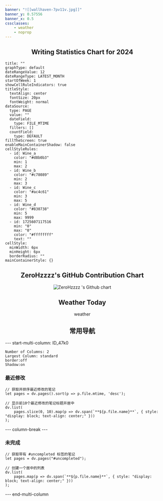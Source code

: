 ```yaml
---
banner: "![[wallhaven-7pv11v.jpg]]"
banner_y: 0.57556
banner_x: 0.5
cssclasses:
    - weather
    - noprop
---
```


<div align="center">
    <h2>Writing Statistics Chart for 2024</h2>
</div>

```contributionGraph
title: ""
graphType: default
dateRangeValue: 12
dateRangeType: LATEST_MONTH
startOfWeek: 1
showCellRuleIndicators: true
titleStyle:
  textAlign: center
  fontSize: 20px
  fontWeight: normal
dataSource:
  type: PAGE
  value: ""
  dateField:
    type: FILE_MTIME
  filters: []
  countField:
    type: DEFAULT
fillTheScreen: true
enableMainContainerShadow: false
cellStyleRules:
  - id: Wine_a
    color: "#d8b0b3"
    min: 1
    max: 2
  - id: Wine_b
    color: "#c78089"
    min: 2
    max: 3
  - id: Wine_c
    color: "#ac4c61"
    min: 3
    max: 5
  - id: Wine_d
    color: "#830738"
    min: 5
    max: 9999
  - id: 1725607117516
    min: "0"
    max: "0"
    color: "#ffffffff"
    text: ""
cellStyle:
  minWidth: 6px
  minHeight: 6px
  borderRadius: ""
mainContainerStyle: {}

```

<div align="center">
    <h2>ZeroHzzzz's GitHub Contribution Chart</h2>
    <img src="https://ghchart.rshah.org/zerohzzzz" alt="ZeroHzzzz 's Github chart" />
</div>

<div align="center">
    <h2>Weather Today</h2>
	<div class="weather_current_1">weather</div>
</div>

<div align="center">
    <h2>常用导航</h2>
</div>

--- start-multi-column: ID_47k0

```column-settings
Number of Columns: 2
Largest Column: standard
border:off
Shadow:on
```

### 最近修改

```dataviewjs
// 获取并排序最近修改的笔记
let pages = dv.pages().sort(p => p.file.mtime, 'desc');

// 显示前10个最近修改的笔记标题并居中
dv.list(
    pages.slice(0, 10).map(p => dv.span(`**${p.file.name}**`, { style: "display: block; text-align: center;" }))
);

```

--- column-break ---

### 未完成

```dataviewjs
// 获取带有 #uncompleted 标签的笔记
let pages = dv.pages("#uncompleted");

// 创建一个居中的列表
dv.list(
    pages.map(p => dv.span(`**${p.file.name}**`, { style: "display: block; text-align: center;" }))
);
```

--- end-multi-column
